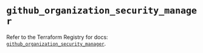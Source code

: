 # `github_organization_security_manager`

Refer to the Terraform Registry for docs: [`github_organization_security_manager`](https://registry.terraform.io/providers/integrations/github/6.7.3/docs/resources/organization_security_manager).
